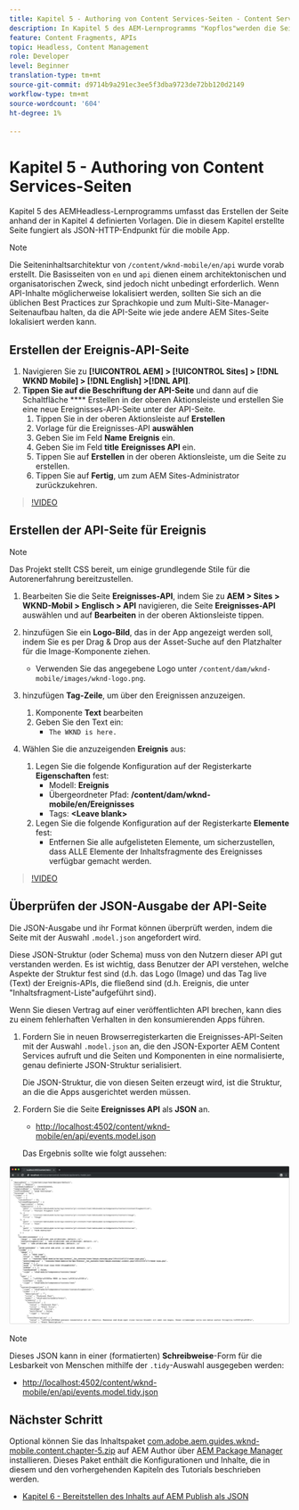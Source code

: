 ```yaml
---
title: Kapitel 5 - Authoring von Content Services-Seiten - Content Services
description: In Kapitel 5 des AEM-Lernprogramms "Kopflos"werden die Seiten aus den in Kapitel 4 definierten Vorlagen erstellt. Diese Seiten fungieren als JSON HTTP-Endpunkte.
feature: Content Fragments, APIs
topic: Headless, Content Management
role: Developer
level: Beginner
translation-type: tm+mt
source-git-commit: d9714b9a291ec3ee5f3dba9723de72bb120d2149
workflow-type: tm+mt
source-wordcount: '604'
ht-degree: 1%

---
```



# Kapitel 5 - Authoring von Content Services-Seiten

Kapitel 5 des AEMHeadless-Lernprogramms umfasst das Erstellen der Seite anhand der in Kapitel 4 definierten Vorlagen. Die in diesem Kapitel erstellte Seite fungiert als JSON-HTTP-Endpunkt für die mobile App.

>[!NOTE]
>
> Die Seiteninhaltsarchitektur von `/content/wknd-mobile/en/api` wurde vorab erstellt. Die Basisseiten von `en` und `api` dienen einem architektonischen und organisatorischen Zweck, sind jedoch nicht unbedingt erforderlich. Wenn API-Inhalte möglicherweise lokalisiert werden, sollten Sie sich an die üblichen Best Practices zur Sprachkopie und zum Multi-Site-Manager-Seitenaufbau halten, da die API-Seite wie jede andere AEM Sites-Seite lokalisiert werden kann.

## Erstellen der Ereignis-API-Seite

1. Navigieren Sie zu **[!UICONTROL AEM] > [!UICONTROL Sites] > [!DNL WKND Mobile] > [!DNL English] >[!DNL API]**.
1. **Tippen Sie auf die Beschriftung der API-Seite** und dann auf die Schaltfläche  **** Erstellen in der oberen Aktionsleiste und erstellen Sie eine neue Ereignisses-API-Seite unter der API-Seite.
   1. Tippen Sie in der oberen Aktionsleiste auf **Erstellen**
   1. Vorlage für die Ereignisses-API **auswählen**
   1. Geben Sie im Feld **Name** **Ereignis** ein.
   1. Geben Sie im Feld **title** **Ereignisses API** ein.
   1. Tippen Sie auf **Erstellen** in der oberen Aktionsleiste, um die Seite zu erstellen.
   1. Tippen Sie auf **Fertig**, um zum AEM Sites-Administrator zurückzukehren.

>[!VIDEO](https://video.tv.adobe.com/v/28340/?quality=12&learn=on)

## Erstellen der API-Seite für Ereignis

>[!NOTE]
>
> Das Projekt stellt CSS bereit, um einige grundlegende Stile für die Autorenerfahrung bereitzustellen.

1. Bearbeiten Sie die Seite **Ereignisses-API**, indem Sie zu **AEM > Sites > WKND-Mobil > Englisch > API** navigieren, die Seite **Ereignisses-API** auswählen und auf **Bearbeiten** in der oberen Aktionsleiste tippen.
1. hinzufügen Sie ein **Logo-Bild**, das in der App angezeigt werden soll, indem Sie es per Drag &amp; Drop aus der Asset-Suche auf den Platzhalter für die Image-Komponente ziehen.
   * Verwenden Sie das angegebene Logo unter `/content/dam/wknd-mobile/images/wknd-logo.png`.

1. hinzufügen **Tag-Zeile**, um über den Ereignissen anzuzeigen.
   1. Komponente **Text** bearbeiten
   1. Geben Sie den Text ein:
      * `The WKND is here.`

1. Wählen Sie die anzuzeigenden **Ereignis** aus:
   1. Legen Sie die folgende Konfiguration auf der Registerkarte **Eigenschaften** fest:
      * Modell: **Ereignis**
      * Übergeordneter Pfad: **/content/dam/wknd-mobile/en/Ereignisses**
      * Tags: **&lt;Leave blank>**
   1. Legen Sie die folgende Konfiguration auf der Registerkarte **Elemente** fest:
      * Entfernen Sie alle aufgelisteten Elemente, um sicherzustellen, dass ALLE Elemente der Inhaltsfragmente des Ereignisses verfügbar gemacht werden.

>[!VIDEO](https://video.tv.adobe.com/v/28339/?quality=12&learn=on)

## Überprüfen der JSON-Ausgabe der API-Seite

Die JSON-Ausgabe und ihr Format können überprüft werden, indem die Seite mit der Auswahl `.model.json` angefordert wird.

Diese JSON-Struktur (oder Schema) muss von den Nutzern dieser API gut verstanden werden. Es ist wichtig, dass Benutzer der API verstehen, welche Aspekte der Struktur fest sind (d.h. das Logo (Image) und das Tag live (Text) der Ereignis-APIs, die fließend sind (d.h. Ereignis, die unter &quot;Inhaltsfragment-Liste&quot;aufgeführt sind).

Wenn Sie diesen Vertrag auf einer veröffentlichten API brechen, kann dies zu einem fehlerhaften Verhalten in den konsumierenden Apps führen.

1. Fordern Sie in neuen Browserregisterkarten die Ereignisses-API-Seiten mit der Auswahl `.model.json` an, die den JSON-Exporter AEM Content Services aufruft und die Seiten und Komponenten in eine normalisierte, genau definierte JSON-Struktur serialisiert.

   Die JSON-Struktur, die von diesen Seiten erzeugt wird, ist die Struktur, an die die Apps ausgerichtet werden müssen.

1. Fordern Sie die Seite **Ereignisses API** als **JSON** an.

   * [http://localhost:4502/content/wknd-mobile/en/api/events.model.json](http://localhost:4502/content/wknd-mobile/en/api/events.model.tidy.json)

   Das Ergebnis sollte wie folgt aussehen:

![AEM Content Services JSON-Ausgabe](assets/chapter-5/json-output.png)

>[!NOTE]
>
> Dieses JSON kann in einer (formatierten) **Schreibweise**-Form für die Lesbarkeit von Menschen mithilfe der `.tidy`-Auswahl ausgegeben werden:
> * [http://localhost:4502/content/wknd-mobile/en/api/events.model.tidy.json](http://localhost:4502/content/wknd-mobile/en/api/events.model.tidy.json)


## Nächster Schritt

Optional können Sie das Inhaltspaket [com.adobe.aem.guides.wknd-mobile.content.chapter-5.zip](https://github.com/adobe/aem-guides-wknd-mobile/releases/latest) auf AEM Author über [AEM Package Manager](http://localhost:4502/crx/packmgr/index.jsp) installieren. Dieses Paket enthält die Konfigurationen und Inhalte, die in diesem und den vorhergehenden Kapiteln des Tutorials beschrieben werden.

* [Kapitel 6 - Bereitstellen des Inhalts auf AEM Publish als JSON](./chapter-6.md)
